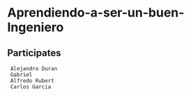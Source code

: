 # Aprendiendo-a-ser-un-buen-Ingeniero


## Participates
     Alejandro Duran
     Gabriel 
     Alfredo Rubert
     Carlos Garcia
